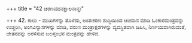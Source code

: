 +++
title = "42 ಚರಣವದನಕ್ಷಾಲನಾನ್ತಃ"

+++
42. ಕಾಲು - ಮುಖಗಳನ್ನು ತೊಳೆದು, ಅಂತಃಕರಣ ಶುದ್ಧಿಯಿಂದ ಆಚಮನ ಮಾಡಿ ಓಂಕಾರಮಂತ್ರವನ್ನು ಉಚ್ಚರಿಸಿ, ಅಂಗವಿನ್ಯಾಸಗಳನ್ನು ಮಾಡಿ, ವರುಣ ಮಂತ್ರಾಕ್ಷರಗಳನ್ನು ವ್ಯವಸ್ಥಿತವಾಗಿ ಜಪಿಸಿ, ನಿರ್ಣಯವಾಗಿರುವಂತೆ, ಚೇತನವನ್ನು ಅರಳಿಸುವ ಜಲಸ್ತಂಭನ ಮಂತ್ರವನ್ನು ಹೇಳಿದ.